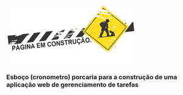 <img border-radious="12%" alt="Valter-github" src="./construcao.png">

### Esboço (cronometro) porcaria para a construção de uma aplicação web de gerenciamento de tarefas
